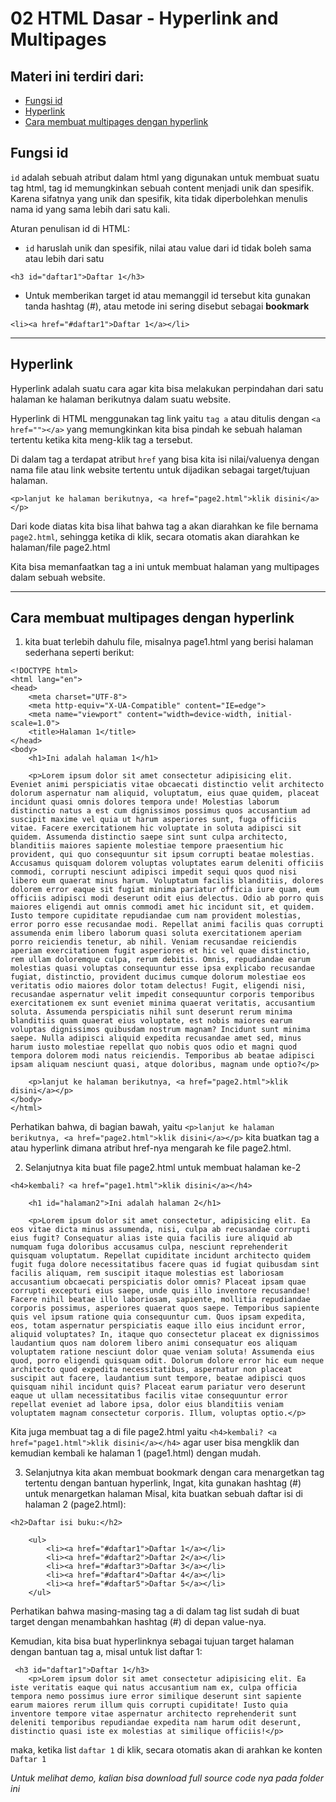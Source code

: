 # 02 HTML Dasar - Hyperlink and Multipages

## Materi ini terdiri dari:
- [Fungsi id](https://github.com/Juwono136/SCB_Coding/tree/master/02%20HTML%20Dasar%20-%20Hyperlink%20and%20Multipages#fungsi-id)
- [Hyperlink](https://github.com/Juwono136/SCB_Coding/tree/master/02%20HTML%20Dasar%20-%20Hyperlink%20and%20Multipages#hyperlink)
- [Cara membuat multipages dengan hyperlink](https://github.com/Juwono136/SCB_Coding/tree/master/02%20HTML%20Dasar%20-%20Hyperlink%20and%20Multipages#cara-membuat-multipages-dengan-hyperlink)

## Fungsi id
`id` adalah sebuah atribut dalam html yang digunakan untuk membuat suatu tag html, tag id memungkinkan sebuah content menjadi unik dan spesifik.
Karena sifatnya yang unik dan spesifik, kita tidak diperbolehkan menulis nama id yang sama lebih dari satu kali.

Aturan penulisan id di HTML:
- `id` haruslah unik dan spesifik, nilai atau value dari id tidak boleh sama atau lebih dari satu
```html5
<h3 id="daftar1">Daftar 1</h3>
```

- Untuk memberikan target id atau memanggil id tersebut kita gunakan tanda hashtag (#), atau metode ini sering disebut sebagai **bookmark**
```html5
<li><a href="#daftar1">Daftar 1</a></li>
```

___

## Hyperlink
Hyperlink adalah suatu cara agar kita bisa melakukan perpindahan dari satu halaman ke halaman berikutnya dalam suatu website.

Hyperlink di HTML menggunakan tag link yaitu `tag a` atau ditulis dengan `<a href=""></a>` yang memungkinkan kita bisa pindah ke sebuah halaman tertentu ketika kita meng-klik tag a tersebut.

Di dalam tag a terdapat atribut `href` yang bisa kita isi nilai/valuenya dengan nama file atau link website tertentu untuk dijadikan sebagai target/tujuan halaman.

```html5
<p>lanjut ke halaman berikutnya, <a href="page2.html">klik disini</a></p>
```

Dari kode diatas kita bisa lihat bahwa tag a akan diarahkan ke file bernama `page2.html`, sehingga ketika di klik, secara otomatis akan diarahkan ke halaman/file page2.html

Kita bisa memanfaatkan tag a ini untuk membuat halaman yang multipages dalam sebuah website.

___


## Cara membuat multipages dengan hyperlink
1. kita buat terlebih dahulu file, misalnya page1.html yang berisi halaman sederhana seperti berikut:
```html5
<!DOCTYPE html>
<html lang="en">
<head>
    <meta charset="UTF-8">
    <meta http-equiv="X-UA-Compatible" content="IE=edge">
    <meta name="viewport" content="width=device-width, initial-scale=1.0">
    <title>Halaman 1</title>
</head>
<body>
    <h1>Ini adalah halaman 1</h1>

    <p>Lorem ipsum dolor sit amet consectetur adipisicing elit. Eveniet animi perspiciatis vitae obcaecati distinctio velit architecto dolorum aspernatur nam aliquid, voluptatum, eius quae quidem, placeat incidunt quasi omnis dolores tempora unde! Molestias laborum distinctio natus a est cum dignissimos possimus quos accusantium ad suscipit maxime vel quia ut harum asperiores sunt, fuga officiis vitae. Facere exercitationem hic voluptate in soluta adipisci sit quidem. Assumenda distinctio saepe sint sunt culpa architecto, blanditiis maiores sapiente molestiae tempore praesentium hic provident, qui quo consequuntur sit ipsum corrupti beatae molestias. Accusamus quisquam dolorem voluptas voluptates earum deleniti officiis commodi, corrupti nesciunt adipisci impedit sequi quos quod nisi libero eum quaerat minus harum. Voluptatum facilis blanditiis, dolores dolorem error eaque sit fugiat minima pariatur officia iure quam, eum officiis adipisci modi deserunt odit eius delectus. Odio ab porro quis maiores eligendi aut omnis commodi amet hic incidunt sit, et quidem. Iusto tempore cupiditate repudiandae cum nam provident molestias, error porro esse recusandae modi. Repellat animi facilis quas corrupti assumenda enim libero laborum quasi soluta exercitationem aperiam porro reiciendis tenetur, ab nihil. Veniam recusandae reiciendis aperiam exercitationem fugit asperiores et hic vel quae distinctio, rem ullam doloremque culpa, rerum debitis. Omnis, repudiandae earum molestias quasi voluptas consequuntur esse ipsa explicabo recusandae fugiat, distinctio, provident ducimus cumque dolorum molestiae eos veritatis odio maiores dolor totam delectus! Fugit, eligendi nisi, recusandae aspernatur velit impedit consequuntur corporis temporibus exercitationem ex sunt eveniet minima quaerat veritatis, accusantium soluta. Assumenda perspiciatis nihil sunt deserunt rerum minima blanditiis quam quaerat eius voluptate, est nobis maiores earum voluptas dignissimos quibusdam nostrum magnam? Incidunt sunt minima saepe. Nulla adipisci aliquid expedita recusandae amet sed, minus harum iusto molestiae repellat quo nobis quos odio et magni quod tempora dolorem modi natus reiciendis. Temporibus ab beatae adipisci ipsam aliquam nesciunt quasi, atque doloribus, magnam unde optio?</p>

    <p>lanjut ke halaman berikutnya, <a href="page2.html">klik disini</a></p>
</body>
</html>
```
Perhatikan bahwa, di bagian bawah, yaitu `<p>lanjut ke halaman berikutnya, <a href="page2.html">klik disini</a></p>` kita buatkan tag a atau hyperlink dimana atribut href-nya mengarah ke file page2.html.

2. Selanjutnya kita buat file page2.html untuk membuat halaman ke-2
```html5
<h4>kembali? <a href="page1.html">klik disini</a></h4>
    
    <h1 id="halaman2">Ini adalah halaman 2</h1>

    <p>Lorem ipsum dolor sit amet consectetur, adipisicing elit. Ea eos vitae dicta minus assumenda, nisi, culpa ab recusandae corrupti eius fugit? Consequatur alias iste quia facilis iure aliquid ab numquam fuga doloribus accusamus culpa, nesciunt reprehenderit quisquam voluptatum. Repellat cupiditate incidunt architecto quidem fugit fuga dolore necessitatibus facere quas id fugiat quibusdam sint facilis aliquam, rem suscipit itaque molestias est laboriosam accusantium obcaecati perspiciatis dolor omnis? Placeat ipsam quae corrupti excepturi eius saepe, unde quis illo inventore recusandae! Facere nihil beatae illo laboriosam, sapiente, mollitia repudiandae corporis possimus, asperiores quaerat quos saepe. Temporibus sapiente quis vel ipsum ratione quia consequuntur cum. Quos ipsam expedita, eos, totam aspernatur perspiciatis eaque illo eius incidunt error, aliquid voluptates? In, itaque quo consectetur placeat ex dignissimos laudantium quos nam dolorem libero animi consequatur eos aliquam voluptatem ratione nesciunt dolor quae veniam soluta! Assumenda eius quod, porro eligendi quisquam odit. Dolorum dolore error hic eum neque architecto quod expedita necessitatibus, aspernatur non placeat suscipit aut facere, laudantium sunt tempore, beatae adipisci quos quisquam nihil incidunt quis? Placeat earum pariatur vero deserunt eaque ut ullam necessitatibus facilis vitae consequuntur error repellat eveniet ad labore ipsa, dolor eius blanditiis veniam voluptatem magnam consectetur corporis. Illum, voluptas optio.</p>
```

Kita juga membuat tag a di file page2.html yaitu `<h4>kembali? <a href="page1.html">klik disini</a></h4>` agar user bisa mengklik dan kemudian kembali ke halaman 1 (page1.html) dengan mudah.

3. Selanjutnya kita akan membuat bookmark dengan cara menargetkan tag tertentu dengan bantuan hyperlink, Ingat, kita gunakan hashtag (#) untuk menargetkan halaman
Misal, kita buatkan sebuah daftar isi di halaman 2 (page2.html):
```html5
<h2>Daftar isi buku:</h2>

    <ul>
        <li><a href="#daftar1">Daftar 1</a></li>
        <li><a href="#daftar2">Daftar 2</a></li>
        <li><a href="#daftar3">Daftar 3</a></li>
        <li><a href="#daftar4">Daftar 4</a></li>
        <li><a href="#daftar5">Daftar 5</a></li>
    </ul>
```
Perhatikan bahwa masing-masing tag a di dalam tag list sudah di buat target dengan menambahkan hashtag (#) di depan value-nya.

Kemudian, kita bisa buat hyperlinknya sebagai tujuan target halaman dengan bantuan tag a, misal untuk list daftar 1:
```html5
 <h3 id="daftar1">Daftar 1</h3>
    <p>Lorem ipsum dolor sit amet consectetur adipisicing elit. Ea iste veritatis eaque qui natus accusantium nam ex, culpa officia tempora nemo possimus iure error similique deserunt sint sapiente earum maiores rerum illum quis corrupti cupiditate! Iusto quia inventore tempore vitae aspernatur architecto reprehenderit sunt deleniti temporibus repudiandae expedita nam harum odit deserunt, distinctio quasi iste ex molestias at similique officiis!</p>
```
maka, ketika list `daftar 1` di klik, secara otomatis akan di arahkan ke konten `Daftar 1`

*Untuk melihat demo, kalian bisa download full source code nya pada folder ini*

